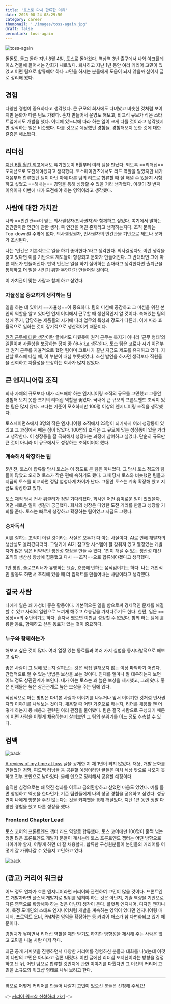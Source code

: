 ```yaml
---
title: '토스로 다시 합류한 이유'
date: 2025-08-24 08:29:50
category: career
thumbnail: './images/toss-again.jpg'
draft: false
permalink: toss-again
---
```


![toss-again](./images/toss-again.jpg)

돌돌토. 돌고 돌아 지난 8월 4일, 토스로 돌아왔다. 역삼역 3번 출구에서 나와 아크플레이스 건물에 들어서는 감회가 새로웠다. 퇴사하고 지난 1년 동안 여러 커리어 고민이 있었고 어떤 팀으로 합류해야 하나 고민을 하시는 분들에게 도움이 되지 않을까 싶어서 글로 정리해 봤다.

## 경험
다양한 경험이 중요하다고 생각했다. 큰 규모의 회사에도 다녀봤고 비슷한 것처럼 보이지만 문화가 다른 팀도 가봤다. 혼자 만들어서 운영도 해보고, 비교적 규모가 작은 스타트업에서도 개발을 했다. 어디에 있느냐에 따라 하는 일이 크게 다를 것이라고 생각했지만 정작하는 일은 비슷했다. 다를 것으로 예상했던 경험들, 경험해보지 못한 것에 대한 갈증은 해소됐다.

## 리더십
[지난 6월 월간 회고](https://jbee.io/articles/essay/release-note-2025-06)에서도 얘기했듯이 6월부터 여러 팀을 만났다. 되도록 ==리더십== 포지션으로 도전해야겠다고 생각했다. 토스페이먼츠에서도 리드 역할을 맡았지만 내가 처음부터 합류했던 팀이 아닌 아예 다른 팀의 리드로 합류할 때 잘 해낼 수 있을지 시험하고 싶었고 ==해내는== 경험을 통해 성장할 수 있을 거라 생각했다. 이것이 첫 번째 이유이자 이번에 내가 도전해야 하는 영역이라고 생각했다.

## 사람에 대한 가치관
나와 ==인간관==이 맞는 의사결정자(인사권자)와 함께하고 싶었다. 여기에서 말하는 인간관이란 인간에 관한 생각, 즉 인간을 어떤 존재라고 생각하는지다. 조직 문화는 Top-down일 수밖에 없다. 의사결정권자, 인사권자의 인간관을 기반으로 제도나 문화가 조성된다.

나는 '인간은 기본적으로 일을 하기 좋아한다.'라고 생각한다. 의사결정자도 이런 생각을 갖고 있다면 이를 기반으로 제도들이 형성되고 문화가 만들어진다. 그 반대라면 그에 따른 제도가 만들어진다. 만약 인간은 일을 하기 싫어하는 존재라고 생각한다면 출퇴근을 통제하고 더 일을 시키기 위한 무언가가 만들어질 것이다.

이 가치관이 맞는 사람과 함께 하고 싶었다.

### 자율성을 중요하게 생각하는 팀
일을 하는 데 있어서 ==자율성==이 중요하다. 팀의 미션에 공감하고 그 미션을 위한 본인의 역할을 알고 있다면 언제 어디에서 근무할 때 생산적인지 알 것이다. 속해있는 팀의 생애 주기, 담당하는 제품들의 시기에 따라 업무의 특성과 강도가 다른데, 이에 따라 효율적으로 일하는 것이 장기적으로 생산적이기 때문이다.

[원격 근무에 대한 생각](https://jbee.io/articles/etc/remote-work)이란 글에서도 다뤘듯이 원격 근무는 복지가 아니라 '근무 형태'의 일환이며 자율성을 보장하는 장치 중 하나라고 생각한다. 토스 팀은 코로나 시기 이전부터 원격 근무를 자율적으로 했던 팀이며 코로나가 끝난 지금도 제도를 유지하고 있다. 지난날 토스에 다닐 때, 이 부분이 내심 뿌듯했었다. 소신 발언을 하자면 생각보다 직원들을 신뢰하고 자율성을 보장하는 회사가 많지 않았다.

## 큰 엔지니어링 조직
회사 자체의 규모보다 내가 리드해야 하는 엔지니어링 조직의 규모를 고민했고 그동안 경험해 보지 못한 크기의 리더십 역할을 좇았다. 국내에 큰 규모의 프론트엔드 조직이 있는 팀은 많지 않다. 크다는 기준이 모호하지만 100명 이상의 엔지니어링 조직을 생각했다.

토스페이먼츠에서 3명의 작은 엔지니어링 조직에서 23명이 되기까지 여러 성장통이 있었고 그 과정에서 배운 점이 많았다. 100명의 조직은 그 규모에 맞는 성장통이 있을 거라고 생각한다. 이 성장통을 잘 극복해서 성장하는 과정에 참여하고 싶었다. 단순히 규모만 큰 것이 아니라 이 규모에서도 성장하는 조직이어야 했다.

### 계속해서 확장하는 팀
5년 전, 토스에 합류할 당시 토스는 이 정도로 큰 팀은 아니었다. 그 당시 토스 정도의 팀들이 많았고 오히려 토스가 작은 편에 속하기도 했다. 그때 당시 토스와 비슷했던 팀들과 지금의 토스를 비교하면 정말 엄청나게 차이가 난다. 그동안 토스는 계속 확장해 왔고 지금도 확장하고 있다.

토스 재직 당시 전사 위클리가 정말 기다려졌다. 회사엔 어떤 흥미로운 일이 있었을까, 어떤 새로운 일이 생길까 궁금했다. 회사의 성장은 다양한 도전 거리를 만들고 성장할 기회를 준다. 토스는 빠르게 성장하고 확장하는 팀이었고 지금도 그랬다.

### 승자독식
AI를 잘하는 조직이 이길 것이라는 사실은 모두가 다 아는 사실이다. AI로 인해 개발자의 생산성도 올라갔다더라. 그렇기에 AI가 참고할 시스템이 잘 갖춰져 있고 열정있는 개발자가 많은 팀은 비약적인 생산성 향상을 만들 수 있다. 1인이 해낼 수 있는 생산성 대신 조직의 생산성 향상에 집중했고 다시 ==조직==으로 합류해야겠다고 생각했다.

1인 창업, 솔로프리너가 유행하는 요즘, 흐름에 반하는 움직임이기도 하다. 나는 개인적인 활동도 하면서 조직에 있을 때 더 임팩트를 만들어내는 사람이라고 생각했다.

## 결국 사람
나에게 일은 꽤 가성비 좋은 활동이다. 기본적으론 일을 함으로써 경제적인 문제를 해결할 수 있고 사회의 일원으로 느끼게 해주고 효능감을 가져다주기도 한다. 한편, 일은 ==성장==의 수단이기도 하다. 혼자서 했으면 이만큼 성장할 수 없었다. 함께 하는 팀에 훌륭한 동료, 함께하고 싶은 동료가 있는 것이 중요하다.

### 누구와 함께하는가
해보고 싶은 것이 많다. 여러 열정 있는 동료들과 여러 가지 실험을 동시다발적으로 해보고 싶다.

좋은 사람이 그 팀에 있는지 살펴보는 것은 직접 일해보지 않는 이상 파악하기 어렵다. 간접적으로 알 수 있는 방법은 보상을 보는 것이다. 인재를 얼마나 잘 대우하는지 보면 어느 정도 상관관계가 보인다. 내가 아는 토스는 꽤 높은 보상을 제시했고, 그래 왔다. 좋은 인재들은 높은 상관관계로 높은 보상을 주는 팀에 있다.

직접적으로 아는 방법은 다녀본 사람과 이야기를 나누거나 앞서 이야기한 것처럼 인사권자와 이야기를 나눠보는 것이다. 채용할 때 어떤 기준으로 하는지, 리더를 채용할 땐 어떻게 하는지 등 채용과 관련된 여러 관점을 물어봤다. 팀은 결국 사람으로 구성되기 때문에 어떤 사람을 어떻게 채용하는지 살펴보면 그 팀의 분위기를 어느 정도 추측할 수 있다.

## 컴백

![back](./images/back.jpeg)

[A review of my time at toss](https://jbee.io/articles/career/A%20review%20of%20my%20time%20at%20toss) 글을 공개한 지 채 1년이 되지 않았다. 채용, 개발 문화를 만들었던 경험, 피드백 러닝들 등 공유할 예정이라던 글들은 미처 세상 밖으로 나오지 못하고 전부 초안으로 남아있다. 올해 안으로 정리해서 공유할 예정이다.

솔직한 심정으로는 꽤 멋진 성과를 이루고 금의환향하고 싶었던 마음도 있었다. 예를 들면 창업하고 엑싯을 한다던가, 기존 팀원들에게 나의 성공 경험을 공유하고 싶었다. 성공만이 나에게 양분을 주진 않는다는 것을 커피챗을 통해 깨달았다. 지난 1년 동안 정말 다양한 경험을 했고 다른 성장을 했다.

### Frontend Chapter Lead
토스 코어의 프론트엔드 챕터 리드 역할로 합류했다. 토스 코어에만 100명이 훌쩍 넘는 정말 많은 프론트엔드 개발자 분들이 계시는데 토스 프론트엔드 챕터는 어떤 방향으로 나아가야 할지, 어떻게 하면 더 잘 채용할지, 합류한 구성원분들이 본인들의 커리어를 어떻게 잘 가꿔나갈 수 있을지 고민하고 있다.

![back](./images/name.jpeg)

## (광고) 커리어 워크샵
어느 정도 연차가 흐른 엔지니어라면 커리어와 관련하여 고민이 많을 것이다. 프론트엔드 개발자라면 풀스택 개발자로 범위를 넓혀야 하는 것은 아닌지, 기술 역량을 기반으로 다른 영역으로 확장해야 하는 것은 아닌지 생각이 든다. 플랫폼 엔지니어, 디자인 엔지니어, 특정 도메인의 스태프 엔지니어처럼 개발을 계속하는 영역이 있다면 엔지니어링 매니저, 프로덕트 오너, PM처럼 영역을 확장하는 등 커리어 패스가 참 다변화되고 있기 때문이다.

경험치가 쌓이면서 리더십 역할을 제안 받기도 하지만 방향성을 제시해 주는 사람은 없고 고민을 나눌 사람 마저 적다.

최근 공개 커피챗을 진행하면서 다양한 커리어를 경험하신 분들과 대화를 나눴는데 이것이 나만의 고민은 아니라고 결론 내렸다. 이번 글에선 리더십 포지션이라는 방향을 결정하고 난 뒤, 어떤 팀으로 합류할 것인지에 관한 이야기를 다뤘다면 그 이전의 커리어 고민을 소규모의 워크샵 형태로 나눠 보려고 한다.

---

앞으로 어떻게 커리어를 만들어 나갈지 고민이 있으신 분들은 신청해 주세요!

👉 [커리어 워크샵 신청하러 가기](https://toss.im/builder/to/19ed3a5b48d64e3fbc41c43c282870df) 👈
